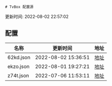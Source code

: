 
    # TvBox 配置源

  更新时间: 2022-08-02 22:57:02

  
## 配置

|   名称  | 更新时间  |地址  |
|  ----  | ----  |----  |
|  62kd.json | 2022-08-02 15:36:51 |[地址](http://rfz5lpevu.hn-bkt.clouddn.com/tv/62kd.json) |
|  ekzo.json | 2022-08-01 19:27:21 |[地址](http://rfz5lpevu.hn-bkt.clouddn.com/tv/ekzo.json) |
|  z74t.json | 2022-07-06 11:53:11 |[地址](http://rfz5lpevu.hn-bkt.clouddn.com/tv/z74t.json) |
  
    